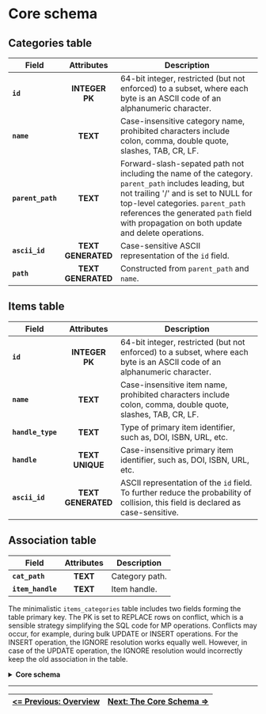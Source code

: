 # Core schema

## Categories table

| <center>Field</center> | <center>Attributes</center> | <center>Description</center>                                                                                                                                                                                                                                                    |
| ---------------------- | :-------------------------: | ------------------------------------------------------------------------------------------------------------------------------------------------------------------------------------------------------------------------------------------------------------------------------- |
| **`id`**               |    **INTEGER**<br>**PK**    | 64-bit integer, restricted (but not enforced) to a subset, where each byte is an ASCII code of an alphanumeric character.                                                                                                                                                       |
| **`name`**             |          **TEXT**           | Case-insensitive category name, prohibited characters include colon, comma, double quote, slashes, TAB, CR, LF.                                                                                                                                                                 |
| **`parent_path`**      |          **TEXT**           | Forward-slash-sepated path not including the name of the category. `parent_path` includes leading, but not trailing '/' and is set to NULL for top-level categories. `parent_path` references the generated `path` field with propagation on both update and delete operations. |
| **`ascii_id`**         |  **TEXT**<br>**GENERATED**  | Case-sensitive ASCII representation of the `id` field.                                                                                                                                                                                                                          |
| **`path`**             |  **TEXT**<br>**GENERATED**  | Constructed from `parent_path` and `name`.                                                                                                                                                                                                                                      |

## Items table

| <center>Field</center> | <center>Attributes</center> | <center>Description</center>                                                                                                      |
| ---------------------- | :-------------------------: | --------------------------------------------------------------------------------------------------------------------------------- |
| **`id`**               |    **INTEGER**<br>**PK**    | 64-bit integer, restricted (but not enforced) to a subset, where each byte is an ASCII code of an alphanumeric character.         |
| **`name`**             |          **TEXT**           | Case-insensitive item name, prohibited characters include colon, comma, double quote, slashes, TAB, CR, LF.                       |
| **`handle_type`**      |          **TEXT**           | Type of primary item identifier, such as, DOI, ISBN, URL, etc.                                                                    |
| **`handle`**           |   **TEXT**<br>**UNIQUE**    | Case-insensitive primary item identifier, such as, DOI, ISBN, URL, etc.                                                           |
| **`ascii_id`**         |  **TEXT**<br>**GENERATED**  | ASCII representation of the `id` field. To further reduce the probability of collision, this field is declared as case-sensitive. |

## Association table

| <center>Field</center> | <center>Attributes</center> | <center>Description</center> |
| ---------------------- | :-------------------------: | ---------------------------- |
| **`cat_path`**         |          **TEXT**           | Category path.               |
| **`item_handle`**      |          **TEXT**           | Item handle.                 |

The minimalistic `items_categories` table includes two fields forming the table primary key. The PK is set to REPLACE rows on conflict, which is a sensible strategy simplifying the SQL code for MP operations. Conflicts may occur, for example, during bulk UPDATE or INSERT operations. For the INSERT operation, the IGNORE resolution works equally well. However, in case of the UPDATE operation, the IGNORE resolution would incorrectly keep the old association in the table.

<details>  
<summary><b>Core schema</b></summary>  

```sql
DROP TABLE IF EXISTS "categories";
CREATE TABLE "categories" (
                            -- Unique ID for each category, 64-bit integer
    "id"            INTEGER PRIMARY KEY,
                            -- Name of the category, case-insensitive
    "name"          TEXT    NOT NULL COLLATE NOCASE
                            CHECK (
                                NOT instr(name, ':') AND
                                NOT instr(name, ',') AND
                                NOT instr(name, '"') AND
                                NOT instr(name, '/') AND
                                NOT instr(name, char(0x5C)) AND
                                NOT instr(name, char(0x0A)) AND
                                NOT instr(name, char(0x0D)) AND
                                NOT instr(name, char(0x09)) AND
                                length(name) > 0
                            ),
                            -- Parent category path, nullable for top-level categoriess
    "parent_path"   TEXT    COLLATE NOCASE
                                REFERENCES "categories"("path") ON DELETE CASCADE ON UPDATE CASCADE,
                            -- Used for housekeeping purposes
    "ascii_id"      TEXT    NOT NULL UNIQUE COLLATE BINARY
                            GENERATED ALWAYS AS (
                                char(
                                    (abs(id) >> 8 * 7) & 255,
                                    (abs(id) >> 8 * 6) & 255,
                                    (abs(id) >> 8 * 5) & 255,
                                    (abs(id) >> 8 * 4) & 255,
                                    (abs(id) >> 8 * 3) & 255,
                                    (abs(id) >> 8 * 2) & 255,
                                    (abs(id) >> 8 * 1) & 255,
                                    (abs(id) >> 8 * 0) & 255
                                )
                            ),
                            -- Materialized path, case-insensitive
    "path"          TEXT    NOT NULL UNIQUE COLLATE NOCASE
                            GENERATED ALWAYS AS (ifnull("parent_path", '') || '/' || "name"),
                            -- Ensure unique category names under the same parent
    UNIQUE("name", "parent_path")
);

-- Index for quick lookup by parent_path
CREATE INDEX "idx_categories_parent_path" ON "categories" ("parent_path");


DROP TABLE IF EXISTS "items";
CREATE TABLE "items" (
                            -- Unique ID for each item, 64-bit integer
    "id"            INTEGER PRIMARY KEY,
                            -- Name of the item, case-insensitive
    "name"          TEXT    NOT NULL COLLATE NOCASE
                            CHECK (
                                NOT instr(name, ':') AND
                                NOT instr(name, ',') AND
                                NOT instr(name, '"') AND
                                NOT instr(name, '/') AND
                                NOT instr(name, char(0x5C)) AND
                                NOT instr(name, char(0x0A)) AND
                                NOT instr(name, char(0x0D)) AND
                                NOT instr(name, char(0x09)) AND
                                length(name) > 0
                            ),
    "handle_type"   TEXT    NOT NULL COLLATE NOCASE,
    "handle"        TEXT    NOT NULL COLLATE NOCASE UNIQUE,
                            -- Textual representation of the ID
    "ascii_id"      TEXT    NOT NULL UNIQUE COLLATE BINARY
                            GENERATED ALWAYS AS (
                                char(
                                    (abs(id) >> 8 * 7) & 255,
                                    (abs(id) >> 8 * 6) & 255,
                                    (abs(id) >> 8 * 5) & 255,
                                    (abs(id) >> 8 * 4) & 255,
                                    (abs(id) >> 8 * 3) & 255,
                                    (abs(id) >> 8 * 2) & 255,
                                    (abs(id) >> 8 * 1) & 255,
                                    (abs(id) >> 8 * 0) & 255
                                )
                            )
);


DROP TABLE IF EXISTS "items_categories";
CREATE TABLE "items_categories" (
    "cat_path"      TEXT COLLATE NOCASE REFERENCES categories(path) ON DELETE CASCADE ON UPDATE CASCADE,
    "item_handle"   TEXT COLLATE NOCASE REFERENCES items(handle) ON DELETE CASCADE ON UPDATE CASCADE,
    PRIMARY KEY(cat_path, item_handle) ON CONFLICT REPLACE
);

CREATE INDEX idx_items_categories_item_handle ON items_categories(item_handle);
```

</details>  

---  

| [**<= Previous: Overview**][Overview] | [**Next: The Core Schema =>**][CoreSchema] |
| ------------------------------------- | ------------------------------------------ |


<!-- References-->

[CoreSchema]: https://github.com/pchemguy/SQLiteMP/blob/main/sqlitemp/src/sqlitemp/sql/core_schema.sql
[Overview]: https://github.com/pchemguy/SQLiteMP/blob/main/sqlitemp/docs/Overview.md
